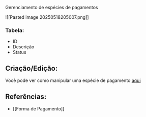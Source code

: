 Gerenciamento de espécies de pagamentos

![[Pasted image 20250518205007.png]]

### Tabela:
- ID
- Descrição
- Status

## Criação/Edição:
Você pode ver como manipular uma espécie de pagamento [aqui](https://scribehow.com/shared/Gerenciando_Especies_de_Pagamentos__Open_Manager__Xc1T7DARSSaCwCgMBc-IvQ)


## Referências:
- [[Forma de Pagamento]]